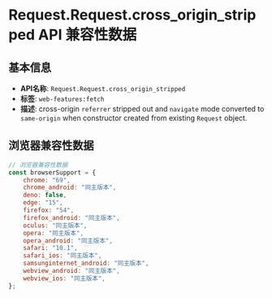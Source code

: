 # Request.Request.cross_origin_stripped API 兼容性数据

## 基本信息

- **API名称**: `Request.Request.cross_origin_stripped`
- **标签**: `web-features:fetch`
- **描述**: cross-origin `referrer` stripped out and `navigate` mode converted to `same-origin` when constructor created from existing `Request` object.

## 浏览器兼容性数据

```javascript
// 浏览器兼容性数据
const browserSupport = {
    chrome: "69",
    chrome_android: "同主版本",
    deno: false,
    edge: "15",
    firefox: "54",
    firefox_android: "同主版本",
    oculus: "同主版本",
    opera: "同主版本",
    opera_android: "同主版本",
    safari: "10.1",
    safari_ios: "同主版本",
    samsunginternet_android: "同主版本",
    webview_android: "同主版本",
    webview_ios: "同主版本",
};

```

